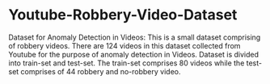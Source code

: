 # Youtube-Robbery-Video-Dataset
Dataset for Anomaly Detection in Videos:
This is a small dataset comprising of robbery videos. There are 124 videos in this dataset collected from Youtube for the purpose of anomaly detection in Videos.
Dataset is divided into train-set and test-set. The train-set comprises 80 videos while the test-set comprises of 44 robbery and no-robbery video.
